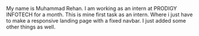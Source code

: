 My name is Muhammad Rehan.
I am working as an intern at PRODIGY INFOTECH for a month.
This is mine first task as an intern.
Where i just have to make a responsive landing page with a fixed navbar.
I just added some other things as well.
